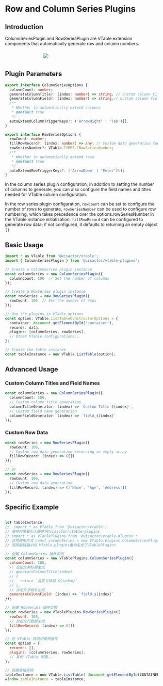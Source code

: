 # Row and Column Series Plugins

## Introduction

ColumnSeriesPlugin and RowSeriesPlugin are VTable extension components that automatically generate row and column numbers.

<div style="display: flex; justify-content: center;">
  <img src="https://lf9-dp-fe-cms-tos.byteorg.com/obj/bit-cloud/VTable/preview/row-column-series.png" style="flex: 0 0 50%; padding: 10px;">
</div>

## Plugin Parameters

```typescript
export interface ColumnSeriesOptions {
  columnCount: number;
  generateColumnTitle?: (index: number) => string; // Custom column title generation function
  generateColumnField?: (index: number) => string;// Custom column field name generation function
  /**
   * Whether to automatically extend columns
   * @default true
   */
  autoExtendColumnTriggerKeys?: ('ArrowRight' | 'Tab')[];
}

export interface RowSeriesOptions {
  rowCount: number;
  fillRowRecord?: (index: number) => any; // Custom data generation function for filling empty rows
  rowSeriesNumber?: VTable.TYPES.IRowSeriesNumber;
  /**
   * Whether to automatically extend rows
   * @default true
   */
  autoExtendRowTriggerKeys?: ('ArrowDown' | 'Enter')[];
}
```

In the column series plugin configuration, in addition to setting the number of columns to generate, you can also configure the field names and titles needed for VTable column configuration.

In the row series plugin configuration, `rowCount` can be set to configure the number of rows to generate, `rowSeriesNumber` can be used to configure row numbering, which takes precedence over the options.rowSeriesNumber in the VTable instance initialization. `fillRowRecord` can be configured to generate row data; if not configured, it defaults to returning an empty object `{}`.

## Basic Usage

```typescript
import * as VTable from '@visactor/vtable';
import { ColumnSeriesPlugin } from '@visactor/vtable-plugins';

// Create a ColumnSeries plugin instance
const columnSeries = new ColumnSeriesPlugin({
  columnCount: 100  // Set the number of columns
});

// Create a RowSeries plugin instance
const rowSeries = new RowSeriesPlugin({
  rowCount: 100  // Set the number of rows
});

// Use the plugins in VTable options
const option: VTable.ListTableConstructorOptions = {
  container: document.getElementById('container'),
  records: data,
  plugins: [columnSeries, rowSeries],
  // Other VTable configurations...
};

// Create the table instance
const tableInstance = new VTable.ListTable(option);
```

## Advanced Usage

### Custom Column Titles and Field Names

```typescript
const columnSeries = new ColumnSeriesPlugin({
  columnCount: 100,
  // Custom column title generation
  columnTitleGenerator: (index) => `Custom Title ${index}`,
  // Custom field name generation
  columnFieldGenerator: (index) => `field_${index}`
});
```

### Custom Row Data

```typescript
const rowSeries = new RowSeriesPlugin({
  rowCount: 100,
  // Custom row data generation returning an empty array
  fillRowRecord: (index) => ([])
});

// or
const rowSeries = new RowSeriesPlugin({
  rowCount: 100,
  // Custom row data generation
  fillRowRecord: (index) => (['Name', 'Age', 'Address'])
});
```

## Specific Example

```javascript livedemo template=vtable

let tableInstance;
//  import * as VTable from '@visactor/vtable';
// 使用时需要引入插件包@visactor/vtable-plugins
// import * as VTablePlugins from '@visactor/vtable-plugins';
// 正常使用方式 const columnSeries = new VTable.plugins.ColumnSeriesPlugin({});
// 官网编辑器中将 VTable.plugins重命名成了VTablePlugins

// 创建 ColumnSeries 插件实例
const columnSeries = new VTablePlugins.ColumnSeriesPlugin({
  columnCount: 100,
  // 自定义列标题生成
  // generateColumnTitle(index)
  // {
  //   return `自定义标题 ${index}`
  // },
  // 自定义字段名生成
  generateColumnField: (index) => `field_${index}`
}); 

// 创建 RowSeries 插件实例
const rowSeries = new VTablePlugins.RowSeriesPlugin({
  rowCount: 100,
  // 自定义行数据生成
  fillRowRecord: (index) => ([])
});

// 在 VTable 选项中使用插件
const option = {
  records: [],
  plugins: [columnSeries, rowSeries],
  // 其他 VTable 配置...
};

// 创建表格实例
tableInstance = new VTable.ListTable( document.getElementById(CONTAINER_ID),option);
window.tableInstance = tableInstance;
```

